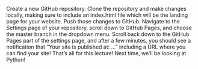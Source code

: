 Create a new GitHub repository.
Clone the repository and make changes locally, making sure to include an index.html file which will be the landing page for your website.
Push those changes to GitHub.
Navigate to the Settings page of your repository, scroll down to GitHub Pages, and choose the master branch in the dropdown menu.
Scroll back down to the GitHub Pages part of the settings page, and after a few minutes, you should see a notification that “Your site is published at: …” including a URL where you can find your site!
That’s all for this lecture! Next time, we’ll be looking at Python!
